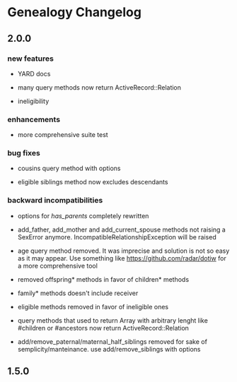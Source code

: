 # Genealogy Changelog

## 2.0.0

### new features

* YARD docs

* many query methods now return ActiveRecord::Relation 

* ineligibility

### enhancements

* more comprehensive suite test

### bug fixes

* cousins query method with options

* eligible siblings method now excludes descendants


### backward incompatibilities

* options for *has_parents* completely rewritten

* add_father, add_mother and add_current_spouse methods not raising a SexError anymore. IncompatibleRelationshipException will be raised

* age query method removed. It was imprecise and solution is not so easy as it may appear. Use something like https://github.com/radar/dotiw for a more comprehensive tool

* removed offspring* methods in favor of children* methods

* family* methods doesn't include receiver

* eligible methods removed in favor of ineligible ones 

* query methods that used to return Array with arbitrary lenght like #children or #ancestors now return ActiveRecord::Relation

* add/remove_paternal/maternal_half_siblings removed for sake of semplicity/manteinance. use add/remove_siblings with options

## 1.5.0



